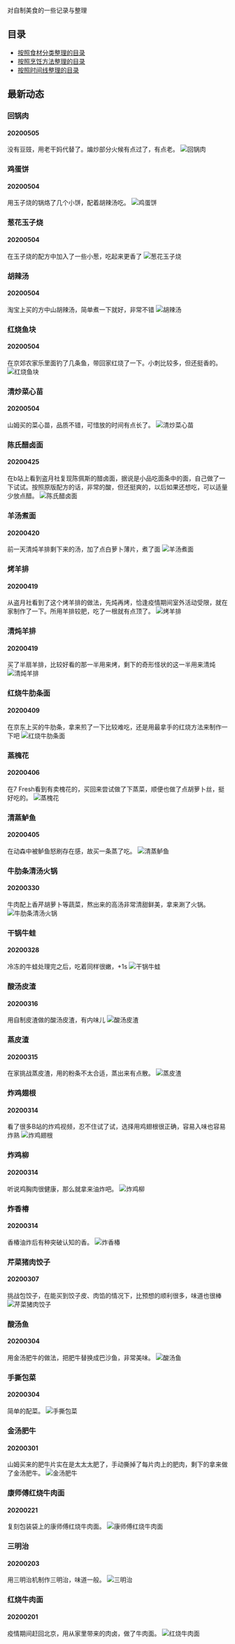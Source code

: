 对自制美食的一些记录与整理
## 目录
- [按照食材分类整理的目录](/build/按食材.md)
- [按照烹饪方法整理的目录](/build/按烹饪方法.md)
- [按照时间线整理的目录](/build/按烹饪方法.md)
## 最新动态
### 回锅肉
#### 20200505
没有豆豉，用老干妈代替了。煸炒部分火候有点过了，有点老。
![回锅肉](/resource/20200505回锅肉/image.jpeg)
### 鸡蛋饼
#### 20200504
用玉子烧的锅烙了几个小饼，配着胡辣汤吃。
![鸡蛋饼](/resource/20200504鸡蛋饼/image.jpeg)
### 葱花玉子烧
#### 20200504
在玉子烧的配方中加入了一些小葱，吃起来更香了
![葱花玉子烧](/resource/20200504葱花玉子烧/image.jpeg)
### 胡辣汤
#### 20200504
淘宝上买的方中山胡辣汤，简单煮一下就好，非常不错
![胡辣汤](/resource/20200504胡辣汤/image.jpeg)
### 红烧鱼块
#### 20200504
在京郊农家乐里面钓了几条鱼，带回家红烧了一下。小刺比较多，但还挺香的。
![红烧鱼块](/resource/20200504红烧鱼块/image.jpeg)
### 清炒菜心苗
#### 20200504
山姆买的菜心苗，品质不错，可惜放的时间有点长了。
![清炒菜心苗](/resource/20200504清炒菜心苗/image.jpeg)
### 陈氏醋卤面
#### 20200425
在b站上看到盗月社复现陈佩斯的醋卤面，据说是小品吃面条中的面，自己做了一下试试。按照原版配方的话，非常的酸，但还挺爽的，以后如果还想吃，可以适量少放点醋。
![陈氏醋卤面](/resource/20200425陈氏醋卤面/image.jpeg)
### 羊汤煮面
#### 20200420
前一天清炖羊排剩下来的汤，加了点白萝卜薄片，煮了面
![羊汤煮面](/resource/20200420羊汤煮面/image.jpeg)
### 烤羊排
#### 20200419
从盗月社看到了这个烤羊排的做法，先炖再烤，恰逢疫情期间室外活动受限，就在家制作了一下。所用羊排较肥，吃了一根就有点顶了。
![烤羊排](/resource/20200419烤羊排/image.jpeg)
### 清炖羊排
#### 20200419
买了半扇羊排，比较好看的那一半用来烤，剩下的奇形怪状的这一半用来清炖
![清炖羊排](/resource/20200419清炖羊排/image.jpeg)
### 红烧牛肋条面
#### 20200409
在京东上买的牛肋条，拿来煎了一下比较难吃，还是用最拿手的红烧方法来制作一下吧
![红烧牛肋条面](/resource/20200409红烧牛肋条面/image.jpeg)
### 蒸槐花
#### 20200406
在7 Fresh看到有卖槐花的，买回来尝试做了下蒸菜，顺便也做了点胡萝卜丝，挺好吃的。
![蒸槐花](/resource/20200406蒸槐花/image.jpeg)
### 清蒸鲈鱼
#### 20200405
在动森中被鲈鱼怒刷存在感，故买一条蒸了吃。
![清蒸鲈鱼](/resource/20200405清蒸鲈鱼/image.jpeg)
### 牛肋条清汤火锅
#### 20200330
牛肉配上香芹胡萝卜等蔬菜，熬出来的高汤非常清甜鲜美，拿来涮了火锅。
![牛肋条清汤火锅](/resource/20200330牛肋条清汤火锅/image.jpeg)
### 干锅牛蛙
#### 20200328
冷冻的牛蛙处理完之后，吃着同样很嫩，+1s
![干锅牛蛙](/resource/20200328干锅牛蛙/image.jpeg)
### 酸汤皮渣
#### 20200316
用自制皮渣做的酸汤皮渣，有内味儿
![酸汤皮渣](/resource/20200316酸汤皮渣/image.jpeg)
### 蒸皮渣
#### 20200315
在家挑战蒸皮渣，用的粉条不太合适，蒸出来有点散。
![蒸皮渣](/resource/20200315蒸皮渣/image.jpeg)
### 炸鸡翅根
#### 20200314
看了很多B站的炸鸡视频，忍不住试了试，选择用鸡翅根很正确，容易入味也容易炸熟
![炸鸡翅根](/resource/20200314炸鸡翅根/image.jpeg)
### 炸鸡柳
#### 20200314
听说鸡胸肉很健康，那么就拿来油炸吧。
![炸鸡柳](/resource/20200314炸鸡柳/image.jpeg)
### 炸香椿
#### 20200314
香椿油炸后有种突破认知的香。
![炸香椿](/resource/20200314炸香椿/image.jpeg)
### 芹菜猪肉饺子
#### 20200307
挑战包饺子，在能买到饺子皮、肉馅的情况下，比预想的顺利很多，味道也很棒
![芹菜猪肉饺子](/resource/20200307芹菜猪肉饺子/image.jpeg)
### 酸汤鱼
#### 20200304
用金汤肥牛的做法，把肥牛替换成巴沙鱼，非常美味。
![酸汤鱼](/resource/20200304酸汤鱼/image.jpeg)
### 手撕包菜
#### 20200304
简单的配菜。
![手撕包菜](/resource/20200304手撕包菜/image.jpeg)
### 金汤肥牛
#### 20200301
山姆买来的肥牛片实在是太太太肥了，手动撕掉了每片肉上的肥肉，剩下的拿来做了金汤肥牛。
![金汤肥牛](/resource/20200301金汤肥牛/image.jpeg)
### 康师傅红烧牛肉面
#### 20200221
复刻包装袋上的康师傅红烧牛肉面。
![康师傅红烧牛肉面](/resource/20200221康师傅红烧牛肉面/image.jpeg)
### 三明治
#### 20200203
用三明治机制作三明治，味道一般。
![三明治](/resource/20200203三明治/image.jpeg)
### 红烧牛肉面
#### 20200201
疫情期间赶回北京，用从家里带来的肉卤，做了牛肉面。
![红烧牛肉面](/resource/20200201红烧牛肉面/image.jpeg)
